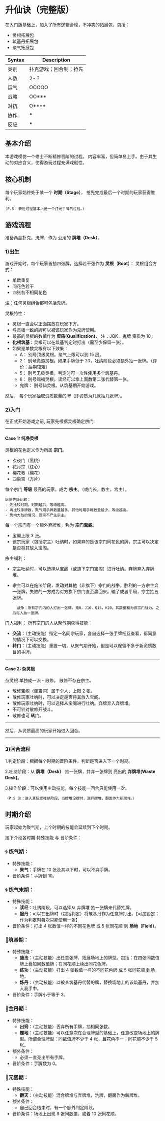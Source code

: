 # 升仙诀（完整版）

在入门版基础上，加入了所有逻辑合理，不冲突的拓展包，包括：

- 灵根拓展包
- 筑基丹拓展包
- 聚气拓展包

| Syntax | Description            |
| ------ | ---------------------- |
| 类别   | 扑克游戏；回合制；抢先 |
| 人数   | 2-？                   |
| 运气   | OOOOO                  |
| 战略   | OO\*\*\*               |
| 对抗   | O\*\*\*\*              |
| 协作   | **\***                 |
| 反应   | **\***                 |

## 基本介绍

本游戏模仿一个修士不断精修晋阶的过程。
内容丰富，但简单易上手。由于其生动的对应含义，使得游玩过程充满戏剧性。

## 核心机制

每个玩家始终处于某一个 **时期（Stage）**， 抢先完成最后一个时期的玩家获得胜利。

    (P.S. 获胜过程基本上是一个打光手牌的过程。)

## 游戏流程

准备两副扑克。洗牌，作为 公用的 **牌堆（Desk）**。

### 1)出生

游戏开始时，每个玩家首抽四张牌，选择若干张作为 **灵根（Root）**：
灵根组合方式：

- 单数重复
- 同花色若干
- 四张各不相同花色

注：任何灵根组合都可包括鬼牌。

灵根特性：

- 灵根一直会以正面摆放在玩家下方。
- 与灵根一致的牌可以被该玩家作为鬼牌使用。
- 最高的灵根的数值作为 **资质(Qualification)**， 注：JQK，鬼牌 资质为 10。
- **化根筑基**：灵根可以在筑基判定时打出（需至少保留一张）。
- 如果是单数灵根有以下效果：
  - A： 别号顶级灵根。聚气上限可以到 15 层。
  - 2： 别号魔道灵根。如果手牌低于 20，吐纳阶段必须额外抽一张牌。（评价：后期较难）
  - 5： 别号无极灵根。判定时可一次性使用多个筑基丹。
  - 8： 别号赐福灵根。读经可以拿上面数第二张代替第一张。
  - 鬼牌： 别号仙灵根。从筑基期开始游戏。

然后， 每个玩家抽取资质数量的牌（即资质为几就抽几张牌）。

### 2)入门

在正式开始游戏之前, 玩家先根据灵根确定宗门:

---

#### Case 1: 纯净灵根

灵根的花色定义作为所属 **宗门**。

- 玄夜门（黑桃）
- 花月宗（红心）
- 梅花教（梅花）
- 四象宫（方片）

每个宗门 **等级** 最高的玩家，成为 **宗主**。（或门长，教主，宫主）。

    玩家等级比较：
    - 先比较时期，时期越后，等级越高。
    - 再比较手牌数，聚气期手牌数量越多，其他时期手牌数量越少，等级越高。
    - 势均力敌的情况，该宗不产生宗主。

每一个宗门有一个额外弃牌堆，称为 **宗门宝阁**。

- 宝阁上限 3 张。
- 该宗玩家（包括宗主）吐纳时，如果弃的是该宗门同花色的牌，宗主可以决定是否将其放入宝阁。

宗主福利：

- 宗主吐纳时，可以选择从宝阁（或旗下宗门宝阁）进行吐纳。弃牌弃入弃牌堆。
- 宗主可以在施法阶段，发动对其他（非旗下）宗门的战争。胜利的一方宗主弃一张牌，失败的一方成为对方旗下宗门直至赢回来。输了或者平局，宗主抽五张牌。

        战争：所有宗门内的人打出一张牌。鬼0，J10，Q15，K20。其数值和为该宗门战力。之后每人抽一张牌。

门人福利：
所有宗门的人从聚气期获得技能：

- **交流**：（主动技能）指定一名同宗玩家，各自选择一张手牌相互查看，都同意的情况下可以交换。
- **转门**：（主动技能）重置一切，从聚气期开始，但是可以保留不多于新资质数目的手牌。

---

#### Case 2: 杂灵根

杂灵根 单独成一派 - 散修。
散修不存在宗主。

- 散修宝阁（藏宝洞）属于个人，上限 2 张。
- 散修玩家吐纳时，可以决定是否将其放入宝阁。
- 散修玩家吐纳时，可以选择从宝阁进行吐纳。弃牌弃入弃牌堆。
- 不可针对散修开战斗。
- 散修也可 **转**门。

---

然后，从资质最高的玩家开始进入回合。

---

### 3)回合流程

1.判定阶段：根据每个时期的晋阶条件，判断是否进入下一个时期。

2.吐纳阶段：从 **牌堆（Desk）** 抽一张牌，并弃一张牌到 亮出的 **弃牌堆(Waste Desk)**。

3.操作阶段：可以使用主动技能，每个技能一回合只能使用一次。

    （P.S 注：进入某玩家吐纳阶段，当牌堆没牌时，洗弃牌堆，翻面作为新牌堆。）

## 时期介绍

玩家起始为聚气期，上个时期的技能会延续到下个时期。

接下介绍各时期 特殊技能 与 晋阶条件：

### :cyclone: 炼气期：

- 特殊技能：
  - **聚气**：手牌在 10 张及其以下时，可以不弃手牌。
- 晋阶条件：手牌到 10。

### :cyclone: 炼气末期：

- 特殊技能：
  - **读经**：吐纳阶段，可以选择从 弃牌堆 抽一张牌来代替抽牌。
  - **服丹**：可以在出牌时（包括判定）将筑基丹作为任意牌打出。【可加设定：作为判定时每次只能使用一张】
- 晋阶条件：打出 4 张数值一样的不同花色牌 或 5 张同花顺 到 **场地（Field）**。

### :pill:筑基期：

- 特殊技能：
  - **施法**：（主动技能）出任意张牌，拓展场地上的牌型。包括：在四张同数值牌上叠加同数值牌；在同花顺上续出同花色牌。
  - **练功**：（主动技能）打出 4 张数值一样的不同花色牌 或 5 张同花顺 到场地。
  - **炼丹**：（主动技能）以被某筑基丹代替的牌，替换场地上的该筑基丹，并加入我手中。
- 晋阶条件：手牌小于等于 3。

### :crystal_ball:金丹期：

- 特殊技能：
  - **出窍**：（主动技能）丢弃所有手牌，抽相同张数。
  - **覆地**：（主动技能）可以任意次在合理牌型的基础上，任意改变场地上的牌型。所谓合理牌型：同数值牌不少于 4 张，且花色不一；同花顺不少于 5 张。
- 额外条件：
  - 必须一直亮出所有手牌。
- 晋阶条件：手牌数为 0。

### :baby:元婴期：

- 特殊技能：
  - **翻天**：（主动技能）混合牌堆与弃牌堆，洗牌，翻面作为新牌堆。
- 额外条件：
  - 自己回合结束时，有一个额外判定阶段。
- 晋阶条件：场地上出现 8 张同数值，或着 10 张同花顺。
